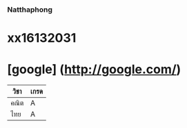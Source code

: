 ### Natthaphong

# xx16132031

# [google] (http://google.com/)

วิชา | เกรด
-------------- | --------------
คณิต |A
ไทย |A